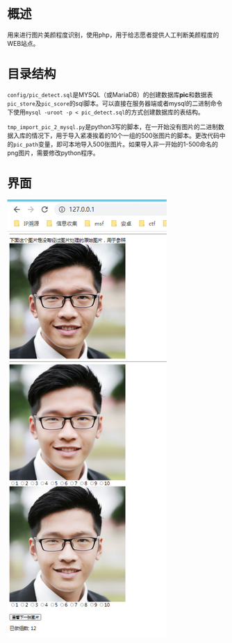 

# 概述

用来进行图片美颜程度识别，使用php，用于给志愿者提供人工判断美颜程度的WEB站点。

# 目录结构

`config/pic_detect.sql`是MYSQL（或MariaDB）的创建数据库**pic**和数据表`pic_store`及`pic_score`的sql脚本。可以直接在服务器端或者mysql的二进制命令下使用`mysql -uroot -p < pic_detect.sql`的方式创建数据库的表结构。

`tmp_import_pic_2_mysql.py`是python3写的脚本，在一开始没有图片的二进制数据入库的情况下，用于导入紧凑挨着的10个一组的500张图片的脚本。更改代码中的`pic_path`变量，即可本地导入500张图片。如果导入非一开始的1-500命名的png图片，需要修改python程序。

# 界面

![](images/mdmd2022-06-14-12-30-28.png)




